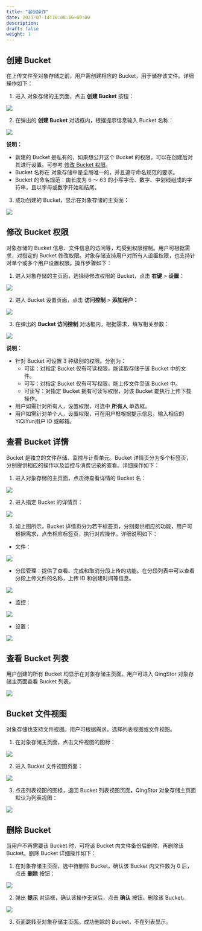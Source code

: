 ```yaml
---
title: "基础操作"
date: 2021-07-14T10:08:56+09:00
description:
draft: false
weight: 1
---
```


## 创建 Bucket
在上传文件至对象存储之前，用户需创建相应的 Bucket，用于储存该文件。详细操作如下：

1. 进入 对象存储的主页面，点击 **创建 Bucket** 按钮：

 ![](../../_images/console_main.png)

2. 在弹出的 **创建 Bucket** 对话框内，根据提示信息输入 Bucket 名称：

 ![](../../_images/create_bucket.png)

 **说明：**
   - 新建的 Bucket 是私有的，如果想公开这个 Bucket 的权限，可以在创建后对其进行设置。可参考 [修改 Bucket 权限](#修改-bucket-权限)。
   - Bucket 名称在 对象存储中是全局唯一的，并且遵守命名规范的要求。
   - Bucket 的命名规范：由长度为 6 ～ 63 的小写字母、数字、中划线组成的字符串，且以字母或数字开始和结尾。

3. 成功创建的 Bucket，显示在对象存储的主页面：

 ![](../../_images/create_bucket_list.png)

## 修改 Bucket 权限
对象存储的 Bucket 信息、文件信息的访问等，均受到权限控制。用户可根据需求，对指定的 Bucket 修改权限。对象存储支持用户对所有人设置权限，也支持针对单个或多个用户设置权限。操作步骤如下：

1. 进入对象存储的主页面，选择待修改权限的 Bucket，点击 **右键** > **设置**：

 ![](../../_images/set_bucket_acl1.png)

2. 进入 Bucket 设置页面，点击 **访问控制** > **添加用户**：

 ![](../../_images/set_bucket_acl2.png)

3. 在弹出的 **Bucket 访问控制** 对话框内，根据需求，填写相关参数：

 ![](../../_images/set_bucket_acl3.png)

 **说明：**
   - 针对 Bucket 可设置 3 种级别的权限。分别为：
       - 可读：对指定 Bucket 仅有可读权限，能读取存储于该 Bucket 中的文件。
	   - 可写：对指定 Bucket 仅有可写权限，能上传文件至该 Bucket 中。
	   - 可读写：对指定 Bucket 拥有可读写权限，对该 Bucket 能执行上传下载操作。
   - 用户如需针对所有人，设置权限，可选中 **所有人** 单选框。
   - 用户如需针对单个人，设置权限，可在用户框根据提示信息，输入相应的YiQiYun用户 ID 或邮箱。

## 查看 Bucket 详情
Bucket 是独立的文件存储、监控与计费单元。Bucket 详情页分为多个标签页，分别提供相应的操作以及监控与消费记录的查看。详细操作如下：

1. 进入对象存储的主页面，点击待查看详情的 Bucket 名：

 ![](../../_images/bucket_info1.png)

2. 进入指定 Bucket 的详情页：

 ![](../../_images/bucket_info2.png)

3. 如上图所示，Bucket 详情页分为若干标签页，分别提供相应的功能，用户可根据需求，点击相应标签页，执行对应操作。详细说明如下：
- 文件：

 ![](../../_images/bucket_info3.png)

- 分段管理：提供了查看、完成和取消分段上传的功能。在分段列表中可以查看分段上传文件的名称，上传 ID 和创建时间等信息。

 ![](../../_images/bucket_info4.png)

<!--- 数据处理：-->

 <!--![](../../_images/bucket_info5.png)-->

- 监控：

 ![](../../_images/bucket_info6.png)

<!--- 消费记录：-->

 <!--![](../../_images/bucket_info7.png)-->

- 设置：

 ![](../../_images/bucket_info8.png)

## 查看 Bucket 列表
用户创建的所有 Bucket 均显示在对象存储主页面。用户可进入 QingStor 对象存储主页面查看 Bucket 列表。

![](../../_images/create_bucket_list.png)

## Bucket 文件视图
对象存储也支持文件视图。用户可根据需求，选择列表视图或文件视图。

1. 在对象存储主页面，点击文件视图的图标：

 ![](../../_images/bucket_view1.png)

2. 进入 Bucket 文件视图页面：

 ![](../../_images/bucket_view2.png)

3. 点击列表视图的图标，退回 Bucket 列表视图页面。QingStor 对象存储主页面默认为列表视图：

 ![](../../_images/bucket_view3.png)

## 删除 Bucket
当用户不再需要该 Bucket 时，可将该 Bucket 内文件备份后删除，再删除该 Bucket。删除 Bucket 详细操作如下：

1. 在对象存储主页面，选中待删除 Bucket，确认该 Bucket 内文件数为 0 后，点击 **删除** 按钮：

 ![](../../_images/delete_bucket1.png)

2. 弹出 **提示** 对话框，确认该操作无误后，点击 **确认** 按钮，删除该 Bucket。

 ![](../../_images/delete_bucket2.png)

3. 页面跳转至对象存储主页面。成功删除的 Bucket，不在列表显示。
